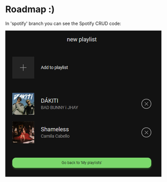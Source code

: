 # Roadmap :)

In 'spotify' branch you can see the Spotify CRUD code:

![Screenshot Spotify](./song-in-playlist.png)
